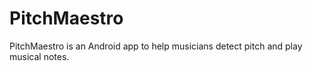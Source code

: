# PitchMaestro
PitchMaestro is an Android app to help musicians detect pitch and play musical notes.
